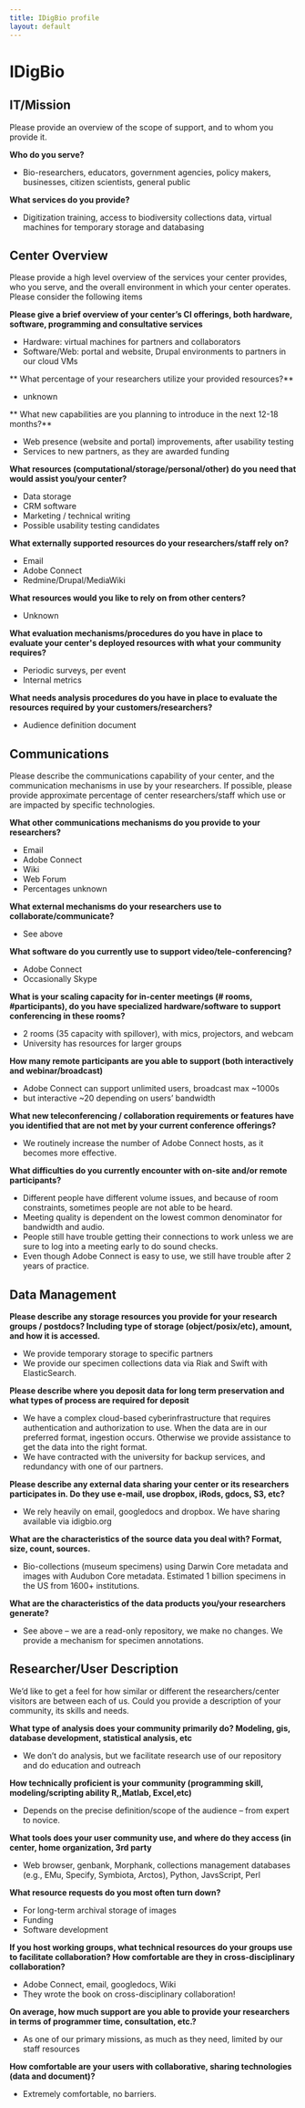 ```yaml
---
title: IDigBio profile
layout: default
---
```


# IDigBio

## IT/Mission

Please provide an overview of the scope of support, and to whom you provide it.

**Who do you serve?**

* Bio-researchers, educators, government agencies, policy makers, businesses, citizen scientists, general public

**What services do you provide?**

* Digitization training, access to biodiversity collections data, virtual machines for temporary storage and databasing

## Center Overview

Please provide a high level overview of the services your center provides, who you serve, and the overall environment in which your center operates. Please consider the following items

**Please give a brief overview of your center’s CI offerings, both hardware, software, programming and consultative services**

* Hardware: virtual machines for partners and collaborators
* Software/Web: portal and website, Drupal environments to partners in our cloud VMs

** What percentage of your researchers utilize your provided resources?** 

* unknown

** What new capabilities are you planning to introduce in the next 12-18 months?**

* Web presence (website and portal) improvements, after usability testing
* Services to new partners, as they are awarded funding

**What resources (computational/storage/personal/other) do you need that would assist you/your center?**

* Data storage
* CRM software
* Marketing / technical writing
* Possible usability testing candidates

**What externally supported resources do your researchers/staff rely on?**

* Email
* Adobe Connect
* Redmine/Drupal/MediaWiki

**What resources would you like to rely on from other centers?** 

* Unknown

**What evaluation mechanisms/procedures do you have in place to evaluate your center's deployed resources with what your community requires?**

* Periodic surveys, per event
* Internal metrics

**What needs analysis procedures do you have in place to evaluate the resources required by your customers/researchers?**

* Audience definition document

## Communications

Please describe the communications capability of your center, and the communication mechanisms in use by your researchers. If possible, please provide approximate percentage of center researchers/staff which use or are impacted by specific technologies.

**What other communications mechanisms do you provide to your researchers?**

* Email
* Adobe Connect
* Wiki
* Web Forum
* Percentages unknown

**What external mechanisms do your researchers use to collaborate/communicate?**

* See above

**What software do you currently use to support video/tele-conferencing?**

* Adobe Connect
* Occasionally Skype

**What is your scaling capacity for in-center meetings (# rooms, #participants), do you have specialized hardware/software to support conferencing in these rooms?**

* 2 rooms (35 capacity with spillover), with mics, projectors, and webcam
* University has resources for larger groups

**How many remote participants are you able to support (both interactively and webinar/broadcast)**

* Adobe Connect can support unlimited users, broadcast max ~1000s
* but interactive ~20 depending on users’ bandwidth

**What new teleconferencing / collaboration requirements or features have you identified that are not met by your current conference offerings?**

* We routinely increase the number of Adobe Connect hosts, as it becomes more effective.

**What difficulties do you currently encounter with on-site and/or remote participants?**

* Different people have different volume issues, and because of room constraints, sometimes people are not able to be heard.
* Meeting quality is dependent on the lowest common denominator for bandwidth and audio.
* People still have trouble getting their connections to work unless we are sure to log into a meeting early to do sound checks.
* Even though Adobe Connect is easy to use, we still have trouble after 2 years of practice.


## Data Management
**Please describe any storage resources you provide for your research groups / postdocs? Including type of storage (object/posix/etc), amount, and how it is accessed.**

* We provide temporary storage to specific partners
* We provide our specimen collections data via Riak and Swift with ElasticSearch.

**Please describe where you deposit data for long term preservation and what types of process are required for deposit**

* We have a complex cloud-based cyberinfrastructure that requires authentication and authorization to use. When the data are in our preferred format, ingestion occurs. Otherwise we provide assistance to get the data into the right format.
* We have contracted with the university for backup services, and redundancy with one of our partners.

**Please describe any external data sharing your center or its researchers participates in. Do they use e-mail, use dropbox, iRods, gdocs, S3, etc?**

* We rely heavily on email, googledocs and dropbox. We have sharing available via idigbio.org

**What are the characteristics of the source data you deal with? Format, size, count, sources.**

* Bio-collections (museum specimens) using Darwin Core metadata and images with Audubon Core metadata. Estimated 1 billion specimens in the US from 1600+ institutions.

**What are the characteristics of the data products you/your researchers generate?**

* See above – we are a read-only repository, we make no changes. We provide a mechanism for specimen annotations.


## Researcher/User Description

We’d like to get a feel for how similar or different the researchers/center visitors are between each of us. Could you provide a description of your community, its skills and needs. 

**What type of analysis does your community primarily do? Modeling, gis, database development, statistical analysis, etc**

* We don’t do analysis, but we facilitate research use of our repository and do education and outreach

**How technically proficient is your community (programming skill, modeling/scripting ability R,,Matlab, Excel,etc)**

* Depends on the precise definition/scope of the audience – from expert to novice.

**What tools does your user community use, and where do they access (in center, home organization, 3rd party**

* Web browser, genbank, Morphank, collections management databases (e.g., EMu, Specify, Symbiota, Arctos), Python, JavsScript, Perl

**What resource requests do you most often turn down?**

* For long-term archival storage of images
* Funding
* Software development

**If you host working groups, what technical resources do your groups use to facilitate collaboration? How comfortable are they in cross-disciplinary collaboration?**

* Adobe Connect, email, googledocs, Wiki
* They wrote the book on cross-disciplinary collaboration!

**On average, how much support are you able to provide your researchers in terms of programmer time, consultation, etc.?**

* As one of our primary missions, as much as they need, limited by our staff resources

**How comfortable are your users with collaborative, sharing technologies (data and document)?**

* Extremely comfortable, no barriers.
